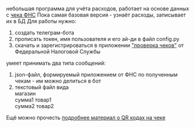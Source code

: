небольшая программа для учёта расходов, работает на основе данных с [чека ФНС](http://54-fz.ru/)
Пока самая базовая версия - узнаёт расходы, записывает их в БД
Для работы нужно:
1) создать телеграм-бота
2) прописать токен, имя пользователя и его ай-ди в файл config.py
3) скачать и зарегистрироваться в приложении ["проверка чеков"](https://play.google.com/store/apps/details?id=ru.fns.billchecker&hl=ru) от Федеральной Налоговой Службы

умеет принимать два типа сообщений:
1) json-файл, формируемый приложением от ФНС по полученным чекам - им можно делиться в бот
2) текстовый файл вида  
магазин  
сумма1 товар1  
сумма2 товар2


Ещё можно прочесть [подробнее материал о QR кодах на чеке](https://www.nalog.ru/rn33/news/activities_fts/6545208/)
